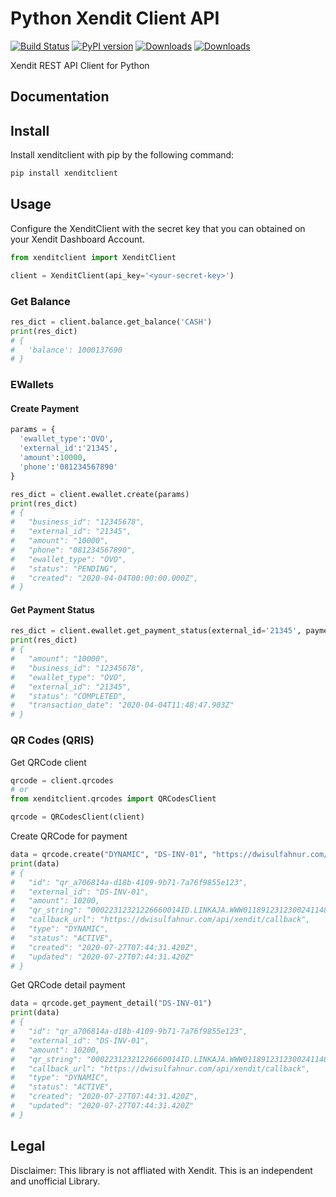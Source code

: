 # Python Xendit Client API

[![Build Status](https://travis-ci.com/dwisulfahnur/python-xendit-client.svg?branch=master)](https://travis-ci.com/dwisulfahnur/python-xendit-client)
[![PyPI version](https://badge.fury.io/py/xenditclient.svg)](https://badge.fury.io/py/xenditclient)
[![Downloads](https://pepy.tech/badge/xenditclient/month)](https://pepy.tech/project/xenditclient)
[![Downloads](https://pepy.tech/badge/xenditclient)](https://pepy.tech/project/xenditclient)

Xendit REST API Client for Python

## Documentation


## Install
Install xenditclient with pip by the following command:
```sh
pip install xenditclient
```

## Usage
Configure the XenditClient with the secret key that you can obtained on your Xendit Dashboard Account.
```python
from xenditclient import XenditClient

client = XenditClient(api_key='<your-secret-key>')
```
### Get Balance
```python
res_dict = client.balance.get_balance('CASH')
print(res_dict)
# {
#   'balance': 1000137690
# }
```

### EWallets
#### Create Payment

```python
params = {
  'ewallet_type':'OVO',
  'external_id':'21345',
  'amount':10000,
  'phone':'081234567890'
}

res_dict = client.ewallet.create(params)
print(res_dict)
# {
#   "business_id": "12345678",
#   "external_id": "21345",
#   "amount": "10000",
#   "phone": "081234567890",
#   "ewallet_type": "OVO",
#   "status": "PENDING",
#   "created": "2020-04-04T00:00:00.000Z",
# }
```
#### Get Payment Status

```python
res_dict = client.ewallet.get_payment_status(external_id='21345', payment_method='OVO')
print(res_dict)
# {
#   "amount": "10000",
#   "business_id": "12345678",
#   "ewallet_type": "OVO",
#   "external_id": "21345",
#   "status": "COMPLETED",
#   "transaction_date": "2020-04-04T11:48:47.903Z"
# }
```

### QR Codes (QRIS)
Get QRCode client
```python
qrcode = client.qrcodes
# or
from xenditclient.qrcodes import QRCodesClient

qrcode = QRCodesClient(client)
```

Create QRCode for payment
```python
data = qrcode.create("DYNAMIC", "DS-INV-01", "https://dwisulfahnur.com/api/xendit/callback", 10200)
print(data)
# {
#   "id": "qr_a706814a-d18b-4109-9b71-7a76f9855e123",
#   "external_id": "DS-INV-01",
#   "amount": 10200,
#   "qr_string": "00022312321226660014ID.LINKAJA.WWW0118912312300241148000215200423041141230303UME51450015ID.OR.GPNQR.WWW0215000111111111110303UME520454995802ID5920Placeholder merchant6007Jakarta6106123456623801152QiFZi5qT12307152QiFZi5qThdA4M753033605405102006304D9CM",
#   "callback_url": "https://dwisulfahnur.com/api/xendit/callback",
#   "type": "DYNAMIC",
#   "status": "ACTIVE",
#   "created": "2020-07-27T07:44:31.420Z",
#   "updated": "2020-07-27T07:44:31.420Z"
# }
```

Get QRCode detail payment
```python
data = qrcode.get_payment_detail("DS-INV-01")
print(data)
# {
#   "id": "qr_a706814a-d18b-4109-9b71-7a76f9855e123",
#   "external_id": "DS-INV-01",
#   "amount": 10200,
#   "qr_string": "00022312321226660014ID.LINKAJA.WWW0118912312300241148000215200423041141230303UME51450015ID.OR.GPNQR.WWW0215000111111111110303UME520454995802ID5920Placeholder merchant6007Jakarta6106123456623801152QiFZi5qT12307152QiFZi5qThdA4M753033605405102006304D9CM",
#   "callback_url": "https://dwisulfahnur.com/api/xendit/callback",
#   "type": "DYNAMIC",
#   "status": "ACTIVE",
#   "created": "2020-07-27T07:44:31.420Z",
#   "updated": "2020-07-27T07:44:31.420Z"
# }
```
## Legal 
Disclaimer: This library is not affliated with Xendit. This is an independent and unofficial Library.
